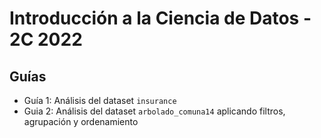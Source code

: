 # Introducción a la Ciencia de Datos - 2C 2022

## Guías

- Guía 1: Análisis del dataset `insurance`
- Guia 2: Análisis del dataset `arbolado_comuna14` aplicando filtros, agrupación y ordenamiento